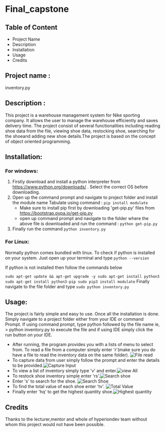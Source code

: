 # Final_capstone

## Table of Content
- Project Name
- Description
- Installation
- Usage
- Credits

## Project name :
inventory.py

## Description :
This project is a warehouse management system for Nike sporting company. It allows the user to manage the warehouse efficiently and saves delivery time.
The project consist of several functionalities including reading shoe data from the file, viewing shoe data, restocking shoe, searching for the shoeand adding new shoe details.The project is based on the concept of object oriented programming.

## Installation:
### For windows:
1. Firstly download and install a python interpreter from https://www.python.org/downloads/ . Select the correct OS before downloading.
2. Open up the command prompt and navigate to project folder and install the module name Tabulate using command  : `pip install modulate` 
   - Make sure to install pip first by downloading 'get-pip.py' files from https://bootstrap.pypa.io/get-pip.py 
   - open up command prompt and navigate to the folder where the above file is downloaded and run the command : `python get-pip.py`
3. Finally run the command `python inventory.py`
### For Linux:
Normally python comes bundled with linux. To check if python is installed on your system. Just open up your terminal and type
`python --version`

If python is not installed then follow the commands below

`sudo apt-get update && apt-get upgrade -y
sudo apt-get install python3
sudo apt-get install python3-pip
sudo pip3 install modulate`
Finally navigate to the file folder and type
`sudo python inventory.py`


## Usage:
The project is fairly simple and easy to use. Once all the installation is done. Simply navigate to a project folder either from your IDE or command Prompt.
If using command prompt, type python followed by the file name ie, > python inventory.py to execute the file and if using IDE simply click the run button on your IDE. 
- After running, the program provides you with a lists of menu to select from. To read a file from a computer simply enter 'r'(make sure you do have a file to read the inventory data on the same folder).
![File read](https://github.com/4rr0wh34d/final_capstone/tree/main/read_file.jpg)
- To capture data from user simply follow the prompt and enter the details to be provided.![Capture Input](https://github.com/4rr0wh34d/final_capstone/tree/main/capture.jpg?raw=true)
- To view a list of inventory simply type 'v' and enter.![view All](https://github.com/4rr0wh34d/final_capstone/tree/main/view_file.jpg?raw=true)
- To restock shoe inventory simple enter 'rs'.![Search shoe](https://github.com/4rr0wh34d/final_capstone/tree/main/restock.jpg?raw=true)
- Enter 's' to search for the shoe. ![Search Shoe](https://github.com/4rr0wh34d/final_capstone/tree/main/search_shoe.jpg?raw=true)
- To find the total value of each shoe enter 'tv'. ![Total Value](https://github.com/4rr0wh34d/final_capstone/tree/main/read_file.jpg?raw=true)
- Finally enter 'hq' to get the highest quantity shoe.![Highest quantity](https://github.com/4rr0wh34d/final_capstone/tree/main/read_file.jpg?raw=true)

## Credits
Thanks to the lecturer,mentor and whole of hyperiondev team without whom this project would not have been possible.

